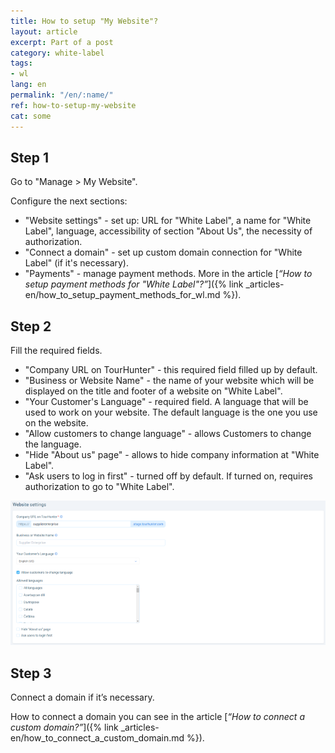 ```yaml
---
title: How to setup "My Website"?
layout: article
excerpt: Part of a post
category: white-label
tags:
- wl
lang: en
permalink: "/en/:name/"
ref: how-to-setup-my-website
cat: some
---
```


## **Step 1**

Go to "Manage > My Website".

Configure the next sections:

- "Website settings" - set up: URL for "White Label", a name for "White Label", language, accessibility of section "About Us", the necessity of authorization.
- "Connect a domain" - set up custom domain connection for "White Label" (if it's necessary).
- "Payments" - manage payment methods. More in the article [*“How to setup payment methods for "White Label"?”*]({% link _articles-en/how_to_setup_payment_methods_for_wl.md %}).

## **Step 2**

Fill the required fields.

- "Company URL on TourHunter" - this required field filled up by default. 
- "Business or Website Name" - the name of your website which will be displayed on the title and footer of a website on "White Label".
- "Your Customer's Language" - required field. A language that will be used to work on your website. The default language is the one you use on the website.
- "Allow customers to change language" - allows Customers to change the language.
- "Hide "About us" page" - allows to hide company information at "White Label".
- "Ask users to log in first" -  turned off by default. If turned on, requires authorization to go to "White Label".

![How_to_setup_my_website1](/assets/images/how_to_setup_my_website1.png)

## **Step 3**

Connect a domain if it’s necessary.

How to connect a domain you can see in the article [*“How to connect a custom domain?”*]({% link _articles-en/how_to_connect_a_custom_domain.md %}).
